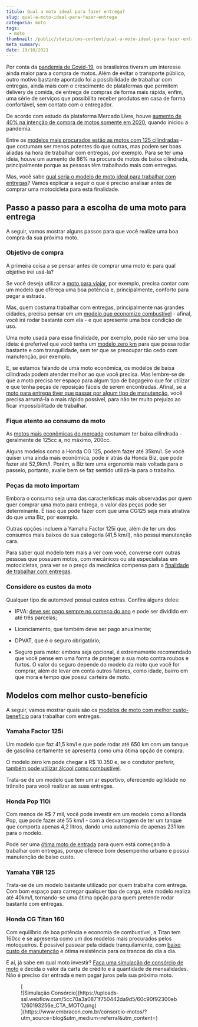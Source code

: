```yaml
---
titulo: Qual a moto ideal para fazer entrega?
slug: qual-a-moto-ideal-para-fazer-entrega
categoria: moto
tags:
 - moto
thumbnail: /public/static/cms-content/qual-a-moto-ideal-para-fazer-entrega.jpg
meta_summary: 
date: 19/10/2021
---
```

Por conta da [pandemia de Covid-19](https://www.embracon.com.br/blog/35-coisas-para-fazer-quando-a-pandemia-passar), os brasileiros tiveram um interesse ainda maior para a compra de motos. Além de evitar o transporte público, outro motivo bastante apontado foi a possibilidade de trabalhar com entregas, ainda mais com o crescimento de plataformas que permitem delivery de comida, de entrega de compras de forma mais rápida, enfim, uma série de serviços que possibilita receber produtos em casa de forma confortável, sem contato com o entregador.

De acordo com estudo da plataforma Mercado Livre, houve [aumento de 40% na intenção de compra de motos somente em 2020](https://valorinveste.globo.com/objetivo/gastar-bem/noticia/2021/01/16/intencao-de-compra-de-motocicletas-cresce-40percent-no-brasil-com-crescimento-do-delivery.ghtml), quando iniciou a pandemia.

Entre os [modelos mais procurados estão as motos com 125 cilindradas](https://www.embracon.com.br/blog/tipos-de-moto-quais-sao-como-escolher-e-comprar-com-consorcio) - que costumam ser menos potentes do que outras, mas podem ser boas aliadas na hora de trabalhar com entregas, por exemplo. Para se ter uma ideia, houve um aumento de 86% na procura de motos de baixa cilindrada, principalmente porque as pessoas têm trabalhado mais com entregas.

Mas, você sabe [qual seria o modelo de moto ideal para trabalhar com entregas](https://www.embracon.com.br/blog/confira-5-vantagens-de-ter-uma-moto)? Vamos explicar a seguir o que é preciso analisar antes de comprar uma motocicleta para esta finalidade.

Passo a passo para a escolha de uma moto para entrega 
------------------------------------------------------

A seguir, vamos mostrar alguns passos para que você realize uma boa compra da sua próxima moto.

### Objetivo de compra 

A primeira coisa a se pensar antes de comprar uma moto é: para qual objetivo irei usá-la?

Se você deseja utilizar a [moto para viajar](https://www.embracon.com.br/blog/como-escolher-um-consorcio-de-moto), por exemplo, precisa contar com um modelo que ofereça uma boa potência e, principalmente, conforto para pegar a estrada.

Mas, quem costuma trabalhar com entregas, principalmente nas grandes cidades, precisa pensar em um [modelo que economize combustível](https://www.embracon.com.br/blog/quais-sao-as-melhores-motos-do-mercado) - afinal, você irá rodar bastante com ela - e que apresente uma boa condição de uso.

Uma moto usada para essa finalidade, por exemplo, pode não ser uma boa ideia: é preferível que você tenha um [modelo zero km](https://www.embracon.com.br/blog/quais-sao-as-formas-de-comprar-uma-moto) para que possa rodar bastante e com tranquilidade, sem ter que se preocupar tão cedo com manutenção, por exemplo.

E, se estamos falando de uma moto econômica, os modelos de baixa cilindrada podem atender melhor ao que você precisa. Mas lembre-se de que a moto precisa ter espaço para algum tipo de bagageiro que for utilizar e que tenha peças de reposição fáceis de serem encontradas. Afinal, se a [moto para entrega tiver que passar por algum tipo de manutenção](https://www.embracon.com.br/blog/manutencao-preventiva-vale-a-pena-investir), você precisa arrumá-la o mais rápido possível, para não ter muito prejuízo ao ficar impossibilitado de trabalhar.

### Fique atento ao consumo da moto 

As [motos mais econômicas do mercado](https://www.embracon.com.br/blog/como-escolher-um-consorcio-de-moto) costumam ter baixa cilindrada - geralmente de 125cc a, no máximo, 200cc.

Alguns modelos como a Honda CG 125, podem fazer até 35km/l. Se você quiser uma ainda mais econômica, pode ir atrás da Honda Biz, que pode fazer até 52,9km/l. Porém, a Biz tem uma ergonomia mais voltada para o passeio, portanto, avalie bem se faz sentido utilizá-la para o trabalho.

### Peças da moto importam 

Embora o consumo seja uma das características mais observadas por quem quer comprar uma moto para entrega, o valor das peças pode ser determinante. É isso que pode fazer com que uma CG125 seja mais atrativa do que uma Biz, por exemplo.

Outras opções incluem a Yamaha Factor 125i que, além de ter um dos consumos mais baixos de sua categoria (41,5 km/l), não possui manutenção cara.

Para saber qual modelo tem mais a ver com você, converse com outras pessoas que possuem motos, com mecânicos ou até especialistas em motocicletas, para ver se o preço da mecânica compensa para a [finalidade de trabalhar com entregas](https://www.embracon.com.br/blog/como-fazer-consorcio-sendo-autonomo).

### Considere os custos da moto 

Qualquer tipo de automóvel possui custos extras. Confira alguns deles:

- IPVA: [deve ser pago sempre no começo do ano](https://www.embracon.com.br/blog/saiba-qual-e-a-melhor-epoca-do-ano-para-comprar-um-carro-novo) e pode ser dividido em até três parcelas;
- Licenciamento, que também deve ser pago anualmente;

- DPVAT, que é o seguro obrigatório;
- Seguro para moto: embora seja opcional, é extremamente recomendado que você pense em uma forma de proteger a sua moto contra roubos e furtos. O valor do seguro depende do modelo da moto que você for comprar, além de levar em conta outros fatores, como idade, bairro em que mora e tempo que possui carteira de moto.

Modelos com melhor custo-benefício 
-----------------------------------

A seguir, vamos mostrar quais são os [modelos de moto com melhor custo-benefício](https://www.embracon.com.br/blog/faca-o-consorcio-de-moto-e-realize-seu-sonho) para trabalhar com entregas.

### Yamaha Factor 125i 

Um modelo que faz 41,5 km/l e que pode rodar até 650 km com um tanque de gasolina certamente se apresenta como uma ótima opção de compra.

O modelo zero km pode chegar a R$ 10.350 e, se o condutor preferir, [também pode utilizar álcool como combustível](https://www.embracon.com.br/blog/formas-de-economizar-combustivel).

Trata-se de um modelo que tem um ar esportivo, oferecendo agilidade no trânsito para você realizar as suas entregas.

### Honda Pop 110i 

Com menos de R$ 7 mil, você pode investir em um modelo como a Honda Pop, que pode fazer até 55 km/l - com a desvantagem de ter um tanque que comporta apenas 4,2 litros, dando uma autonomia de apenas 231 km para o modelo.

Pode ser uma [ótima moto de entrada](https://www.embracon.com.br/blog/garanta-sua-primeira-moto-com-consorcio) para quem está começando a trabalhar com entregas, porque oferece bom desempenho urbano e possui manutenção de baixo custo.

### Yamaha YBR 125 

Trata-se de um modelo bastante utilizado por quem trabalha com entrega. Com bom espaço para carregar qualquer tipo de carga, este modelo realiza até 40km/l, tornando-se uma ótima opção para quem pretende rodar bastante com entregas.

### Honda CG Titan 160 

Com equilíbrio de boa potência e economia de combustível, a Titan tem 160cc e se apresenta como um dos modelos mais procurados pelos motoqueiros. É possível passear pela cidade tranquilamente, com [baixo custo de manutenção](https://www.embracon.com.br/blog/carro-ou-moto-qual-e-melhor-para-voce) e ótima resistência para os trancos do dia a dia.

E aí, já sabe em qual moto investir? [Faça uma simulação de consórcio de moto](https://www.embracon.com.br/consorcio-motos) e decida o valor da carta de crédito e a quantidade de mensalidades. Não é preciso dar entrada e nem pagar juros pela sua próxima moto.

<figure class="w-richtext-figure-type-image w-richtext-align-center">[<div>![Simulação Consórcio](https://uploads-ssl.webflow.com/5cc70a3a0871f750442da9d5/60c90f92300eb1260193256e_CTA_MOTO.png)</div>](https://www.embracon.com.br/consorcio-motos/?utm_source=blog&utm_medium=referral&utm_content=)</figure>
